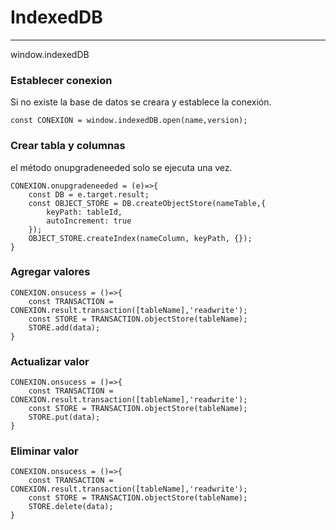 # IndexedDB
---
window.indexedDB

### Establecer conexion
Si no existe la base de datos se creara y establece la conexión.

```
const CONEXION = window.indexedDB.open(name,version);
```

### Crear tabla y columnas
el método onupgradeneeded solo se ejecuta una vez.

```
CONEXION.onupgradeneeded = (e)=>{
    const DB = e.target.result;
    const OBJECT_STORE = DB.createObjectStore(nameTable,{
        keyPath: tableId,
        autoIncrement: true
    });
    OBJECT_STORE.createIndex(nameColumn, keyPath, {});
}
```

### Agregar valores
```
CONEXION.onsucess = ()=>{
    const TRANSACTION = CONEXION.result.transaction([tableName],'readwrite');
    const STORE = TRANSACTION.objectStore(tableName);
    STORE.add(data);
}
```

### Actualizar valor
```
CONEXION.onsucess = ()=>{
    const TRANSACTION = CONEXION.result.transaction([tableName],'readwrite');
    const STORE = TRANSACTION.objectStore(tableName);
    STORE.put(data);
}
```

### Eliminar valor
```
CONEXION.onsucess = ()=>{
    const TRANSACTION = CONEXION.result.transaction([tableName],'readwrite');
    const STORE = TRANSACTION.objectStore(tableName);
    STORE.delete(data);
}
```
